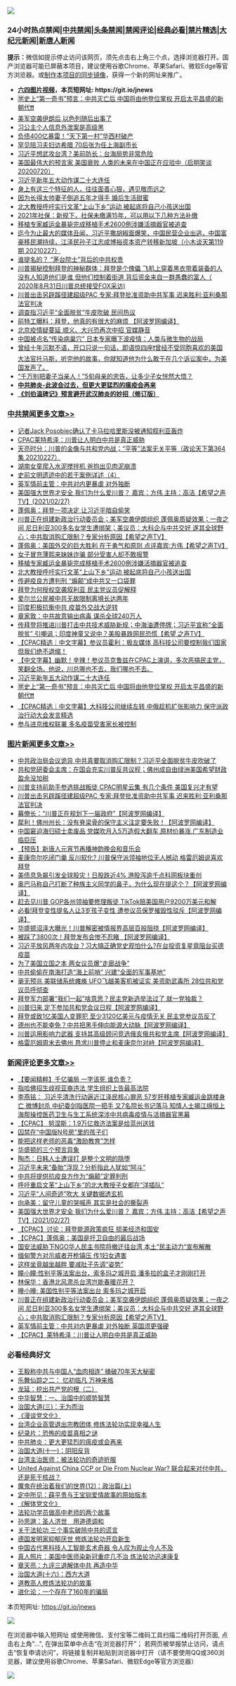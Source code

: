 ![](https://raw.githubusercontent.com/fqnews/bnews/master/64photo/fqnews-qr.jpg)

<div id="tt">
<h3>24小时热点禁闻|<a href="#%E4%B8%AD%E5%85%B1%E7%A6%81%E9%97%BB%E6%9B%B4%E5%A4%9A%E6%96%87%E7%AB%A0">中共禁闻</a>|<a href="#%E5%9B%BE%E7%89%87%E6%96%B0%E9%97%BB%E6%9B%B4%E5%A4%9A%E6%96%87%E7%AB%A0">头条禁闻</a>|<a href="#%E6%96%B0%E9%97%BB%E8%AF%84%E8%AE%BA%E6%9B%B4%E5%A4%9A%E6%96%87%E7%AB%A0">禁闻评论|<a href="#%E5%BF%85%E7%9C%8B%E7%BB%8F%E5%85%B8%E5%A5%BD%E6%96%87">经典必看|<a href="/video.md#%E7%A6%81%E7%89%87%E7%B2%BE%E9%80%89">禁片精选</a>|<a href="https://github.com/fqnews/djy/blob/master/gb/nf1351518.md#1">大纪元新闻</a>|<a href="https://github.com/fqnews/ntdtv/blob/master/gb/prog204.md#1">新唐人新闻</a></h3>
<div><b>提示：</b>微信如提示停止访问该网页，须先点击右上角三个点，选择浏览器打开。国产浏览器可能已屏蔽本项目，建议使用谷歌Chrome、苹果Safari、微软Edge等官方浏览器。或<a href="https://github.com/fqnews/bnews/blob/master/%E5%88%B6%E4%BD%9Cgit%E7%A6%81%E9%97%BB%E9%95%9C%E5%83%8F.md">制作本项目的同步镜像</a>，获得一个新的网址来推广。</div>
<ul>
<li><b><a href="http://d1.bdrive.tk/64.mp4" target="_blank">六四图片视频</a>，本页短网址: https://git.io/jnews</b></li>
<li><a href="/comments/20210227/1495087.md">🈲史上“第一奇书”预言：中共灭亡后 中国将由他登位掌权 开启太平昌盛的新朝代❗❗</a></li>
<li><a href="/cbnews/20210227/1495020.md">美军空袭伊朗后 以色列随后出事了</a></li>
<li><a href="/cbnews/20210227/1494963.md">习公主个人信息外泄案是高级黑</a></li>
<li><a href="/finance/20210227/1495107.md">负债400亿暴雷！“天下第一村”华西村破产</a></li>
<li><a href="/headline/20210227/1495088.md">罕见陪习夫妇访希腊 70后张为任上海副市长</a></li>
<li><a href="/cbnews/20210227/1495030.md">习近平想武攻台湾？美前防长：台海局势非常危险</a></li>
<li><a href="/bannedvideo/20210227/1495046.md">美国最伟大的预言家 美国衰败 人类的未来在中国正在应验中（启明笑谈20200720）</a></li>
<li><a href="/cbnews/20210227/1495106.md">习近平新年五大动作谋二十大连任</a></li>
<li><a href="/funmedia/20210227/1494964.md">身上有这三个特征的人，往往面善心狠，遇见敬而远之</a></li>
<li><a href="/yule/20210227/1495128.md">因为长得太帅妻子倒追五年才得手 婚后生活甜蜜</a></li>
<li><a href="/cbnews/20210228/1495280.md">北大教授呼吁实行文革“上山下乡”运动 被起底将自己小孩送出国</a></li>
<li><a href="/lifebaike/20210227/1494946.md">2021年社保：新规下，社保未缴满15年，可以用以下几种方法补缴</a></li>
<li><a href="/cbnews/20210228/1495301.md">移植专家臧运金暴毙完成移植手术2600例涉嫌活摘器官被追查</a></li>
<li><a href="/bannedvideo/20210227/1495183.md">迄今为止最大的媒体丑闻，习近平撒胡椒面爆笑，中国民营企业出逃，中国富豪移民潮持续，江泽民孙子江志成博裕资本资产转移新加坡（小木谈天第119期 20210227）</a></li>
<li><a href="/cbnews/20210227/1495029.md">谁提名的？ “茅台院士”背后的中共权贵</a></li>
<li><a href="/bannedvideo/20210228/1495243.md">川普揭秘控制拜登的神秘群体：拜登是个傀儡  飞机上穿着黑衣带着装备的人  没有人知道他们是谁  但他们控制着街道 背后资金来自一群愚蠢的富人（ 2020年8月31日川普总统接受FOX采访)</a></li>
<li><a href="/topimagenews/20210227/1495089.md">川普出击另辟蹊径建超级PAC 专家:拜登批准资助中共军事 迟来胜利:亚利桑那法官判决</a></li>
<li><a href="/comments/20210227/1495038.md">调查指习近平“全面脱贫”牛皮吹破 民间热议</a></li>
<li><a href="/cnnews/20210227/1495013.md">前特工曝料：拜登，他真的有很大的麻烦 【阿波罗网编译】</a></li>
<li><a href="/cnnews/20210228/1495305.md">北京疫情疑蔓延 顺义、大兴恐再次中招 官媒静音</a></li>
<li><a href="/comments/20210228/1495212.md">中国被点名“传染病巢穴” 日本专家曝下波疫情：人类与微生物的战局</a></li>
<li><a href="/comments/20210227/1494915.md">曾经十年沉默不语，开口只说一句话，即语惊四座❗️曾经不受同胞喜欢的美国大法官托马斯，听完他的故事，你就知道他为什么敢于在几个诉讼案中，为美国发声了。</a></li>
<li><a href="/funmedia/20210228/1495335.md">“千万别把妻子当亲人！”5旬母亲的忠告，让多少子女恍然大悟？</a></li>
<li><b><a href="/comments/20200211/1275071.md" target="_blank">中共肺炎-此波会过去，但更大更猛烈的瘟疫会再来</a></b></li>
<li><b><a href="/comments/20200207/1272816.md" target="_blank">《刘伯温碑记》预言避开武汉肺炎的妙招（修订版）</a></b></li>
</ul>
</div>

<div class="catlist">
<h3><a href="/cbnews/" target="_blank">中共禁闻</a><span><a href="/cbnews/" target="_blank" rel="nofollow">更多文章>></a></span></h3>
<ul>
<li><a href="/cbnews/20210228/1495456.md" target="_blank">记者Jack Posobiec确认了卡马拉哈里斯没被通知叙利亚轰炸</a></li>
<li><a href="/cbnews/20210228/1495453.md" target="_blank">CPAC莱特希泽：川普让人明白中共是真正威胁</a></li>
<li><a href="/cbnews/20210228/1495425.md" target="_blank">天亮时分：川普的金像与共和党内战；“平等”法案无关平等（政论天下第364集 20210227）</a></li>
<li><a href="/cbnews/20210228/1495406.md" target="_blank">湖南女童爬入水泥搅拌机 爸抱出见肉泥崩溃</a></li>
<li><a href="/cbnews/20210228/1495396.md" target="_blank">史前文明遗迹中的若干案例详述（4）</a></li>
<li><a href="/cbnews/20210228/1495382.md" target="_blank">英军情前主管：中共对内更暴虐 对外独断</a></li>
<li><a href="/comments/20210228/1495376.md" target="_blank">美国强大世界才安全     我们为什么爱川普？ 嘉宾：方伟  主持：高洁【希望之声TV】(2021/02/27)</a></li>
<li><a href="/cbnews/20210228/1495366.md" target="_blank">蓬佩奥：拜登一项决定 让习近平暗自偷笑</a></li>
<li><a href="/comments/20210228/1495331.md" target="_blank">川普正在组建新政治行动委员会；美军空袭伊朗组织   蓬佩奥质疑效果；一夜之间 尼日利亚300多名女学生遭绑架；美议员：大科企与中共交好 遂其全球野心；中共取消购汇限制？专家分析原因【希望之声TV】</a></li>
<li><a href="/comments/20210228/1495303.md" target="_blank">蓬佩奥：美国外交的巨大胜利 在于勇气和原则    点评嘉宾:方伟【希望之声TV】</a></li>
<li><a href="/cbnews/20210228/1495302.md" target="_blank">女子冒充薄熙来妹妹诈骗 部分受害人却不敢报警</a></li>
<li><a href="/cbnews/20210228/1495301.md" target="_blank">移植专家臧运金暴毙完成移植手术2600例涉嫌活摘器官被追查</a></li>
<li><a href="/cbnews/20210228/1495280.md" target="_blank">北大教授呼吁实行文革“上山下乡”运动 被起底将自己小孩送出国</a></li>
<li><a href="/cbnews/20210227/1495175.md" target="_blank">传避疫良方遭判刑 “煽颠”成中共又一口袋罪</a></li>
<li><a href="/cbnews/20210227/1495159.md" target="_blank">拜登为何授权空袭叙利亚 民主党议员促解释</a></li>
<li><a href="/cbnews/20210227/1495158.md" target="_blank">爱尔兰公民被中共无故限制离境长达两年</a></li>
<li><a href="/cbnews/20210227/1495152.md" target="_blank">印度积极抗衡中共 疫苗外交战大逆转</a></li>
<li><a href="/cbnews/20210227/1495151.md" target="_blank">章家敦：中共故意输出病毒 谋杀全球240万人</a></li>
<li><a href="/comments/20210227/1495123.md" target="_blank">传拜登将推进川普打击中共技术威胁新规；中海油遭停牌；习近平宣称“全面脱贫” 引嘲讽；印度神童又说中？美股暴跌网民恐慌【希望 之声TV】</a></li>
<li><a href="/comments/20210227/1495122.md" target="_blank">【CPAC精选｜中文字幕】参议员霍利：极左媒体 高科技公司要控制我们国家 但我们绝不退缩！</a></li>
<li><a href="/comments/20210227/1495111.md" target="_blank">【中文字幕】幽默！辛辣！参议员克鲁兹在CPAC上演讲，多次恶搞民主党，笑翻全场。他说，川总哪也不去，我们哪也不去。</a></li>
<li><a href="/cbnews/20210227/1495106.md" target="_blank">习近平新年五大动作谋二十大连任</a></li>
<li><a href="/comments/20210227/1495087.md" target="_blank">🈲史上“第一奇书”预言：中共灭亡后 中国将由他登位掌权 开启太平昌盛的新朝代❗❗</a></li>
<li><a href="/comments/20210227/1495081.md" target="_blank">【CPAC精选｜中文字幕】大科技公司继续左转 中俄趁机扩张影响力 保守派政治行动大会发言精选</a></li>
<li><a href="/cbnews/20210227/1495065.md" target="_blank">参与进京维权联署 多名疫苗受害家长被控制</a></li>

</ul>
</div>
<div class="catlist">
<h3><a href="/topimagenews/" target="_blank">图片新闻</a><span><a href="/topimagenews/" target="_blank" rel="nofollow">更多文章>></a></span></h3>
<ul>
<li><a href="/topimagenews/20210228/1495378.md" target="_blank">中共政治局会议诡异 中共真要取消购汇限制？习近平全面脱贫牛皮吹破了</a></li>
<li><a href="/topimagenews/20210228/1495332.md" target="_blank">共和党研委会主席：在国会充实川普反共议程；佛州成自由绿洲美国希望财政盈余没加税</a></li>
<li><a href="/topimagenews/20210228/1495317.md" target="_blank">川普支持前助手参选挑战叛徒 CPAC明星云集 有几个条件 美国复兴才有望</a></li>
<li><a href="/topimagenews/20210227/1495089.md" target="_blank">川普出击另辟蹊径建超级PAC 专家:拜登批准资助中共军事 迟来胜利:亚利桑那法官判决</a></li>
<li><a href="/topimagenews/20210227/1495000.md" target="_blank">幕僚长：“川普正在规划下一届政府”【阿波罗网编译】</a></li>
<li><a href="/topimagenews/20210227/1494942.md" target="_blank">犀利！佛州州长：没有脊梁骨的保守主义注定要失败！【阿波罗网编译】</a></li>
<li><a href="/topimagenews/20210227/1494827.md" target="_blank">中国窘迫海归硕士卖废品 党媒吹月入5万造假大翻车 原材价暴涨,广东制造业临巨压</a></li>
<li><a href="/comments/20210227/1494683.md" target="_blank">【预告】新唐人元宵节再播神韵晚会和音乐会</a></li>
<li><a href="/topimagenews/20210227/1494739.md" target="_blank">麦康奈尔吃闭门羹 反川软化? 川普保守派领袖地位无人撼动 格雷厄姆说喜欢拜登</a></li>
<li><a href="/topimagenews/20210227/1494687.md" target="_blank">美债息急飙引发全球股灾！日股跌近4% 港股泻逾千点科网板块重创</a></li>
<li><a href="/topimagenews/20210226/1494482.md" target="_blank">奥巴马称自己打断了种族主义同学的鼻子，为什么现在提这个？【阿波罗网编译】</a></li>
<li><a href="/topimagenews/20210226/1494466.md" target="_blank">赶去见川普 GOP各州领袖要修理叛徒 TikTok赔美国用户9200万美元和解</a></li>
<li><a href="/topimagenews/20210226/1494385.md" target="_blank">必看!拜登变性提名人让3岁孩子变性 遭参议员保罗摧毁性驳斥【阿波罗网编译】</a></li>
<li><a href="/topimagenews/20210226/1494383.md" target="_blank">华盛顿沼泽大曝光！川普解密被情报界高层百般阻挠【阿波罗网编译】</a></li>
<li><a href="/topimagenews/20210226/1494229.md" target="_blank">被踩了3800次！拜登发布会惨不忍睹 【阿波罗网编译】</a></li>
<li><a href="/topimagenews/20210226/1494176.md" target="_blank">习近平放风两年内攻台？习大搞正确党史观怕什么?在台投资复星竟阻台买德疫苗</a></li>
<li><a href="/topimagenews/20210226/1494174.md" target="_blank">为了美国立国之本 两女议员爆“走廊战争”</a></li>
<li><a href="/topimagenews/20210226/1494154.md" target="_blank">中共偷偷在南海打造“海上前哨” 兴建“全面的军事基地”</a></li>
<li><a href="/topimagenews/20210226/1494070.md" target="_blank">毫无预兆 美联储系统瘫痪 UFO飞越美客机被证实 美资助武毒所 28位共和党议员呼彻查</a></li>
<li><a href="/topimagenews/20210226/1494015.md" target="_blank">拜登军力部署“我们一起”啥意思？民主党新选举法过了 就一党独裁？</a></li>
<li><a href="/topimagenews/20210225/1493879.md" target="_blank">川普归来 定下参加共和党会议日程【阿波罗网编译】</a></li>
<li><a href="/topimagenews/20210225/1493857.md" target="_blank">拜登或致1亿美国人变罪犯 至少3120亿美元与疫情无关 民主党参议员反了</a></li>
<li><a href="/topimagenews/20210225/1493711.md" target="_blank">德州也不能幸免？中共把黑手伸向能源大动脉【阿波罗网编译】</a></li>
<li><a href="/topimagenews/20210225/1493564.md" target="_blank">川普运用影响力武器 支持其高级顾问竞选俄亥俄共和党主席【阿波罗网编译】</a></li>
<li><a href="/topimagenews/20210225/1493255.md" target="_blank">格雷厄姆周末去佛州 恳求川普停止和麦康奈尔对峙【阿波罗网编译】</a></li>

</ul>
</div>
<div class="catlist">
<h3><a href="/comments/" target="_blank">新闻评论</a><span><a href="/comments/" target="_blank" rel="nofollow">更多文章>></a></span></h3>
<ul>
<li><a href="/comments/20210228/1495466.md" target="_blank">【要闻精粹】千亿骗局 一字该死 谁负责？</a></li>
<li><a href="/comments/20210228/1495465.md" target="_blank">指哈佛招生歧视亚裔违法 学生组织上告最高法院</a></li>
<li><a href="/comments/20210228/1495451.md" target="_blank">李燕铭： 习近平清洗行动逼近江泽民核心罪恶 57岁肝移植专家臧运金跳楼身亡 微博封杀 中纪委剑指医院一把手 又7名院长书记落马 知情人士揭江绵恒上海帮操控医药卫生与生工系统深涉中共病毒疫情与活摘器官黑幕</a></li>
<li><a href="/comments/20210228/1495450.md" target="_blank">【CPAC】 努涅斯：1.9万亿救济法案是给蓝州送钱</a></li>
<li><a href="/comments/20210228/1495439.md" target="_blank">囚禁在“中国版N号房”里的孩子们</a></li>
<li><a href="/comments/20210228/1495438.md" target="_blank">能把这样老师的恶毒“激励教育”怎样</a></li>
<li><a href="/comments/20210228/1495437.md" target="_blank">华盛顿的三个预言异象</a></li>
<li><a href="/comments/20210228/1495415.md" target="_blank">陶杰：日韩人士遭误打 是整个文明的隐堕</a></li>
<li><a href="/comments/20210228/1495399.md" target="_blank">习近平未来“备胎”浮现？分析指此人犹如“阿斗”</a></li>
<li><a href="/comments/20210228/1495398.md" target="_blank">中共将提供抗疫良方作为“煽颠”定罪判刑</a></li>
<li><a href="/comments/20210228/1495386.md" target="_blank">呼吁重启文革“上山下乡”的北大教授子女都在“洋插队”</a></li>
<li><a href="/comments/20210228/1495385.md" target="_blank">习近平“人间奇迹”吹大 关键数据透玄机</a></li>
<li><a href="/comments/20210228/1495384.md" target="_blank">向承美：留守儿童的哭喊声 其实是社会的撕裂声</a></li>
<li><a href="/comments/20210228/1495376.md" target="_blank">美国强大世界才安全     我们为什么爱川普？ 嘉宾：方伟  主持：高洁【希望之声TV】(2021/02/27)</a></li>
<li><a href="/comments/20210228/1495371.md" target="_blank">【CPAC】讨论：拜登能源政策疯狂 损美经济和国安</a></li>
<li><a href="/comments/20210228/1495357.md" target="_blank">【CPAC】蓬佩奥：美国是扞卫自由的最后战场</a></li>
<li><a href="/comments/20210228/1495356.md" target="_blank">国安法威胁下NGO华人民主书院将撤迁往台湾 本土“民主动力“宣布解散</a></li>
<li><a href="/comments/20210228/1495345.md" target="_blank">缅甸警方对示威者开枪镇压 传1妇女遇害</a></li>
<li><a href="/comments/20210228/1495344.md" target="_blank">这样坐竟越坐越胖 要减肚子先调“姿势”</a></li>
<li><a href="/comments/20210228/1495340.md" target="_blank">瞳小瞳:性别平等法案出台，索多玛之城开启 潘多拉的盒子才刚刚打开</a></li>
<li><a href="/comments/20210228/1495339.md" target="_blank">林保华：香港北风肃杀台湾岂能春暖花开？</a></li>
<li><a href="/comments/20210228/1495338.md" target="_blank">曈小曈: 美国性别平等法案出台 索多玛之城开启</a></li>
<li><a href="/comments/20210228/1495331.md" target="_blank">川普正在组建新政治行动委员会；美军空袭伊朗组织   蓬佩奥质疑效果；一夜之间 尼日利亚300多名女学生遭绑架；美议员：大科企与中共交好 遂其全球野心；中共取消购汇限制？专家分析原因【希望之声TV】</a></li>
<li><a href="/comments/20210228/1495322.md" target="_blank">英军情前主管：中共对内更暴虐 对外独断 英国须更强硬</a></li>
<li><a href="/comments/20210228/1495320.md" target="_blank">【CPAC】莱特希泽：川普让人明白中共是真正威胁</a></li>

</ul>
</div>

<div class="catlist">
<h3>必看经典好文</h3>
<ul>
<li><a href="/cbnews/20200730/1371580.md" target="_blank">王毅称中共与中国人“血肉相连” 捅破70年天大秘密</a></li>
<li><a href="/tculture/20170711/790081.md" target="_blank">乐舞仙踪之二： 忆初临凡 万神来格</a></li>
<li><a href="/comments/20200928/1404653.md" target="_blank">龙延：挖出共产党的根（二）</a></li>
<li><a href="/comments/20200605/1340202.md" target="_blank">中华智慧：一、治国中的顺势智慧</a></li>
<li><a href="/cbnews/20180309/912114.md" target="_blank">治国大道(三)：无为而治</a></li>
<li><a href="/comments/20200521/783167.md" target="_blank">《漫谈党文化》</a></li>
<li><a href="/comments/20200528/1335859.md" target="_blank">台湾企业高管退出宗教团体 修炼法轮功实现幸福人生</a></li>
<li><a href="/topimagenews/20180408/925060.md" target="_blank">纪录片：恐怖的疫苗真相之谜</a></li>
<li><a href="/comments/20200211/1275071.md" target="_blank">中共肺炎：更大更猛烈的瘟疫或会再来</a></li>
<li><a href="/cbnews/20180317/915893.md" target="_blank">治国大道(十一)：阴阳反背</a></li>
<li><a href="/comments/20200801/1373219.md" target="_blank">台湾主治医师：被法轮功的奇迹折服</a></li>
<li><a href="/comments/20200820/1451960.md" target="_blank">United Against China CCP or Die From Nuclear War? 联合起来对付中共，还是死于核战？</a></li>
<li><a href="/topimagenews/20180601/951286.md" target="_blank">魔鬼在统治着我们的世界(12)：政治篇(上)</a></li>
<li><a href="/comments/20200616/1345658.md" target="_blank">定中所见：薛平贵与王宝钏爱情故事的原始版本</a></li>
<li><a href="/bookwiki/20130610/138400.md" target="_blank">《解体党文化》</a></li>
<li><a href="/comments/20200629/1352533.md" target="_blank">法轮功学员做高中老师的两个故事</a></li>
<li><a href="/comments/20210216/1488350.md" target="_blank">孙思邈：圣人济世　用道德调和</a></li>
<li><a href="/cbnews/20200703/1354907.md" target="_blank">关于法轮功 三个事实破除中共的谎言</a></li>
<li><a href="/comments/20200722/1364497.md" target="_blank">德国发明家抑郁厌世 修炼法轮功开启新生</a></li>
<li><a href="/comments/20210223/1492497.md" target="_blank">中国古代黑科技人工智能玄术奇器 令人叹为观止今人不及</a></li>
<li><a href="/comments/20210215/1487728.md" target="_blank">真人照片：美国中医师染新冠重症几不治 炼法轮功迅速康复</a></li>
<li><a href="/comments/20131119/1029445.md" target="_blank">章天亮：九评三退解体中共 再造中华</a></li>
<li><a href="/comments/20201110/1428663.md" target="_blank">治国大道(十六)：西方大道</a></li>
<li><a href="/comments/20200805/1375080.md" target="_blank">道教高人修炼法轮功的故事</a></li>
<li><a href="/comments/20200907/1392278.md" target="_blank">进化论：一个存在了160年的骗局</a></li>

</ul>
</div>

本页短网址: https://git.io/jnews

![](https://raw.githubusercontent.com/fqnews/bnews/master/64photo/fqnews-qr.jpg)

在浏览器中输入短网址 或使用微信、支付宝等二维码工具扫描二维码打开页面, 点击右上角"...", 在弹出菜单中点击“在浏览器打开”； 若网页被举报禁止访问，请点击“恢复申请访问”，将链接复制并粘贴到浏览器中打开（请不要使用QQ或360浏览器，建议使用谷歌Chrome、苹果Safari、微软Edge等官方浏览器）

![](https://raw.githubusercontent.com/fqnews/bnews/master/64photo/wx.jpg)